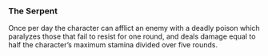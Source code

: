 ### The Serpent

Once per day the character can afflict an enemy with a deadly poison which paralyzes those that fail to resist for one round, and deals damage equal to half the character’s maximum stamina divided over five rounds.